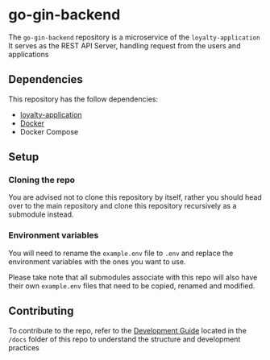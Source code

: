 # go-gin-backend
The `go-gin-backend` repository is a microservice of the `loyalty-application`
It serves as the REST API Server, handling request from the users and applications

## Dependencies
This repository has the follow dependencies:
- [loyalty-application]()
- [Docker](https://docs.docker.com/engine/install/)
- Docker Compose

## Setup
### Cloning the repo
You are advised not to clone this repository by itself, rather you should head over to the main repository and clone this repository recursively as a submodule instead.

### Environment variables
You will need to rename the `example.env` file to `.env` and replace the environment variables with the ones you want to use.

Please take note that all submodules associate with this repo will also have their own `example.env` files that need to be copied, renamed and modified.

## Contributing
To contribute to the repo, refer to the [Development Guide]() located in the `/docs` folder of this repo to understand the structure and development practices 
